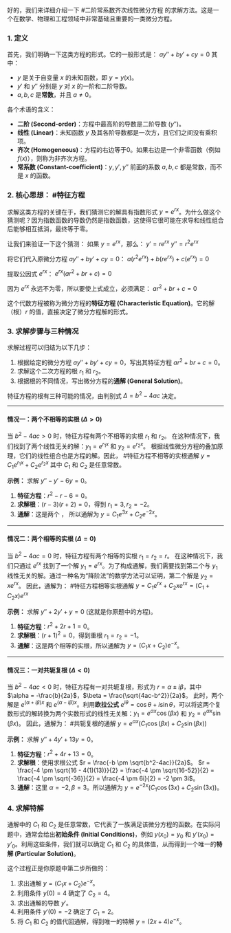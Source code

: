 好的，我们来详细介绍一下 #二阶常系数齐次线性微分方程 的求解方法。这是一个在数学、物理和工程领域中非常基础且重要的一类微分方程。

### 1. 定义

首先，我们明确一下这类方程的形式。它的一般形式是：
$ay'' + by' + cy = 0$
其中：
*   $y$ 是关于自变量 $x$ 的未知函数，即 $y=y(x)$。
*   $y'$ 和 $y''$ 分别是 $y$ 对 $x$ 的一阶和二阶导数。
*   $a, b, c$ 是**常数**，并且 $a \neq 0$。

各个术语的含义：
*   **二阶 (Second-order)**：方程中最高阶的导数是二阶导数 ($y''$)。
*   **线性 (Linear)**：未知函数 $y$ 及其各阶导数都是一次方，且它们之间没有乘积项。
*   **齐次 (Homogeneous)**：方程的右边等于0。如果右边是一个非零函数（例如 $f(x)$），则称为非齐次方程。
*   **常系数 (Constant-coefficient)**：$y, y', y''$ 前面的系数 $a, b, c$ 都是常数，而不是 $x$ 的函数。

### 2. 核心思想： #特征方程

求解这类方程的关键在于，我们猜测它的解具有指数形式 $y=e^{rx}$。为什么做这个猜测呢？因为指数函数的导数仍然是指数函数，这使得它很可能在求导和线性组合后能够相互抵消，最终等于零。

让我们来验证一下这个猜测：
如果 $y=e^{rx}$，那么：
$y' = re^{rx}$
$y'' = r^2e^{rx}$

将它们代入原微分方程 $ay'' + by' + cy = 0$：
$a(r^2e^{rx}) + b(re^{rx}) + c(e^{rx}) = 0$

提取公因式 $e^{rx}$：
$e^{rx}(ar^2 + br + c) = 0$

因为 $e^{rx}$ 永远不为零，所以要使上式成立，必须满足：
$ar^2 + br + c = 0$

这个代数方程被称为微分方程的**特征方程 (Characteristic Equation)**。它的解（根）$r$ 的值，直接决定了微分方程解的形式。

### 3. 求解步骤与三种情况

求解过程可以归结为以下几步：
1.  根据给定的微分方程 $ay'' + by' + cy = 0$，写出其特征方程 $ar^2 + br + c = 0$。
2.  求解这个二次方程的根 $r_1$ 和 $r_2$。
3.  根据根的不同情况，写出微分方程的**通解 (General Solution)**。

特征方程的根有三种可能的情况，由判别式 $\Delta = b^2 - 4ac$ 决定。

---

#### 情况一：两个不相等的实根 ($\Delta > 0$)

当 $b^2 - 4ac > 0$ 时，特征方程有两个不相等的实根 $r_1$ 和 $r_2$。
在这种情况下，我们找到了两个线性无关的解：$y_1 = e^{r_1x}$ 和 $y_2 = e^{r_2x}$。
根据线性微分方程的叠加原理，它们的线性组合也是方程的解。因此，
#特征方程不相等的实根通解
$y = C_1e^{r_1x} + C_2e^{r_2x}$
其中 $C_1$ 和 $C_2$ 是任意常数。

**示例：** 求解 $y'' - y' - 6y = 0$。
1.  **特征方程**：$r^2 - r - 6 = 0$。
2.  **求解根**：$(r-3)(r+2) = 0$，得到 $r_1 = 3, r_2 = -2$。
3.  **通解**：这是两个  ， 所以通解为 $y = C_1e^{3x} + C_2e^{-2x}$。

---

#### 情况二：两个相等的实根 ($\Delta = 0$)

当 $b^2 - 4ac = 0$ 时，特征方程有两个相等的实根 $r_1 = r_2 = r$。
在这种情况下，我们只通过 $e^{rx}$ 找到了一个解 $y_1 = e^{rx}$。为了构成通解，我们需要找到第二个与 $y_1$ 线性无关的解。通过一种名为“降阶法”的数学方法可以证明，第二个解是 $y_2 = xe^{rx}$。
因此，通解为： #特征方程相等实根通解 
$y = C_1e^{rx} + C_2xe^{rx} = (C_1 + C_2x)e^{rx}$

**示例：** 求解 $y'' + 2y' + y = 0$ (这就是你原题中的方程)。
1.  **特征方程**：$r^2 + 2r + 1 = 0$。
2.  **求解根**：$(r+1)^2 = 0$，得到重根 $r_1 = r_2 = -1$。
3.  **通解**：这是两个相等的实根，所以通解为 $y = (C_1x + C_2)e^{-x}$。

---

#### 情况三：一对共轭复根 ($\Delta < 0$)

当 $b^2 - 4ac < 0$ 时，特征方程有一对共轭复根，形式为 $r = \alpha \pm i\beta$，其中 $\alpha = -\frac{b}{2a}$，$\beta = \frac{\sqrt{4ac-b^2}}{2a}$。
此时，两个解是 $e^{(\alpha+i\beta)x}$ 和 $e^{(\alpha-i\beta)x}$。利用**欧拉公式** $e^{i\theta} = \cos\theta + i\sin\theta$，可以将这两个复数形式的解转换为两个实数形式的线性无关解：$y_1 = e^{\alpha x}\cos(\beta x)$ 和 $y_2 = e^{\alpha x}\sin(\beta x)$。
因此，通解为：
#共轭复根的通解 $y = e^{\alpha x}(C_1\cos(\beta x) + C_2\sin(\beta x))$

**示例：** 求解 $y'' + 4y' + 13y = 0$。
1.  **特征方程**：$r^2 + 4r + 13 = 0$。
2.  **求解根**：使用求根公式 $r = \frac{-b \pm \sqrt{b^2-4ac}}{2a}$。
    $r = \frac{-4 \pm \sqrt{16 - 4(1)(13)}}{2} = \frac{-4 \pm \sqrt{16-52}}{2} = \frac{-4 \pm \sqrt{-36}}{2} = \frac{-4 \pm 6i}{2} = -2 \pm 3i$。
3.  **通解**：这里 $\alpha = -2, \beta = 3$。所以通解为 $y = e^{-2x}(C_1\cos(3x) + C_2\sin(3x))$。

### 4. 求解特解

通解中的 $C_1$ 和 $C_2$ 是任意常数，它代表了一族满足该微分方程的函数。在实际问题中，通常会给出**初始条件 (Initial Conditions)**，例如 $y(x_0) = y_0$ 和 $y'(x_0) = y'_0$。利用这些条件，我们就可以确定 $C_1$ 和 $C_2$ 的具体值，从而得到一个唯一的**特解 (Particular Solution)**。

这个过程正是你原题中第二步所做的：
1.  求出通解 $y = (C_1x + C_2)e^{-x}$。
2.  利用条件 $y(0)=4$ 确定了 $C_2=4$。
3.  求出通解的导数 $y'$。
4.  利用条件 $y'(0)=-2$ 确定了 $C_1=2$。
5.  将 $C_1$ 和 $C_2$ 的值代回通解，得到唯一的特解 $y = (2x+4)e^{-x}$。